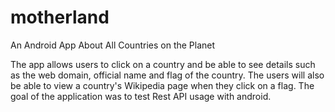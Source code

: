 # motherland
An Android App About All Countries on the Planet

The app allows users to click on a country and be able to see details such as the web domain, official name and flag of the country.
The users will also be able to view a country's Wikipedia page when they click on a flag. The goal of the application was to test Rest API usage with android.
